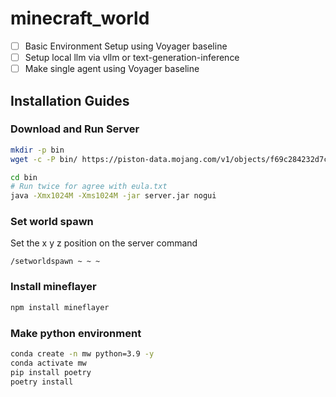 # minecraft_world

- [ ] Basic Environment Setup using Voyager baseline
- [ ] Setup local llm via vllm or text-generation-inference
- [ ] Make single agent using Voyager baseline

## Installation Guides
### Download and Run Server
```sh
mkdir -p bin
wget -c -P bin/ https://piston-data.mojang.com/v1/objects/f69c284232d7c7580bd89a5a4931c3581eae1378/server.jar

cd bin 
# Run twice for agree with eula.txt
java -Xmx1024M -Xms1024M -jar server.jar nogui
```
### Set world spawn
Set the x y z position on the server command
```
/setworldspawn ~ ~ ~
```

### Install mineflayer
```sh
npm install mineflayer
```

### Make python environment
```sh
conda create -n mw python=3.9 -y
conda activate mw
pip install poetry
poetry install
```
